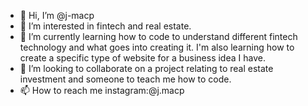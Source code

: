 - 👋 Hi, I’m @j-macp
- 👀 I’m interested in fintech and real estate.
- 🌱 I’m currently learning how to code to understand different fintech technology and what goes into creating it. I'm also learning how to create a specific type of website for a business idea I have.
- 💞️ I’m looking to collaborate on a project relating to real estate investment and someone to teach me how to code.
- 📫 How to reach me instagram:@j.macp

<!---
j-macp/j-macp is a ✨ special ✨ repository because its `README.md` (this file) appears on your GitHub profile.
You can click the Preview link to take a look at your changes.
--->

